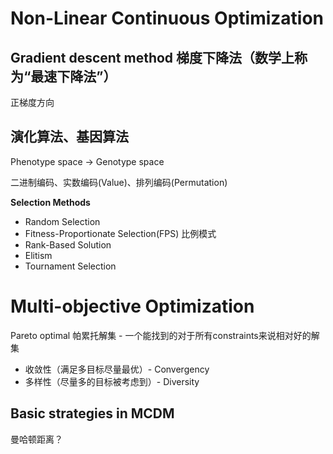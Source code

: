 # Non-Linear Continuous Optimization 

## Gradient descent method 梯度下降法（数学上称为“最速下降法”）

正梯度方向

## 演化算法、基因算法

Phenotype space -> Genotype space

二进制编码、实数编码(Value)、排列编码(Permutation)

**Selection Methods** 
+ Random Selection
+ Fitness-Proportionate Selection(FPS) 比例模式
+ Rank-Based Solution
+ Elitism
+ Tournament Selection


# Multi-objective Optimization

Pareto optimal 帕累托解集 - 一个能找到的对于所有constraints来说相对好的解集

+ 收敛性（满足多目标尽量最优）- Convergency
+ 多样性（尽量多的目标被考虑到）- Diversity

## Basic strategies in MCDM

曼哈顿距离？

